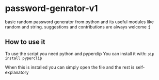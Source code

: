 # password-genrator-v1
basic random password generator from python and its useful modules like random and string. suggestions and contributions are always welcome :)

## How to use it
To use the script you need python and pyperclip
You can install it with: `pip install pyperclip`

When this is installed you can simply open the file and the rest is self-explanatory